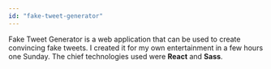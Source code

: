 ```yaml
---
id: "fake-tweet-generator"
---
```


Fake Tweet Generator is a web application that can be used to create convincing fake tweets.
I created it for my own entertainment in a few hours one Sunday.
The chief technologies used were **React** and **Sass**.